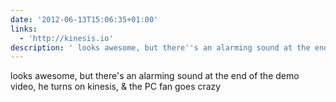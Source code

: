 ```yaml
---
date: '2012-06-13T15:06:35+01:00'
links:
  - 'http://kinesis.io'
description: ' looks awesome, but there''s an alarming sound at the end of the demo video, he turns on kinesis, &amp; the PC fan goes crazy'
---
```

 looks awesome, but there's an alarming sound at the end of the demo video, he turns on kinesis, &amp; the PC fan goes crazy
